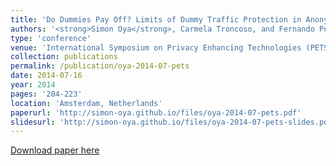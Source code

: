```yaml
---
title: 'Do Dummies Pay Off? Limits of Dummy Traffic Protection in Anonymous Communications'
authors: '<strong>Simon Oya</strong>, Carmela Troncoso, and Fernando Pérez-González'
type: 'conference'
venue: 'International Symposium on Privacy Enhancing Technologies (PETS)'
collection: publications
permalink: /publication/oya-2014-07-pets
date: 2014-07-16
year: 2014
pages: '204-223'
location: 'Amsterdam, Netherlands'
paperurl: 'http://simon-oya.github.io/files/oya-2014-07-pets.pdf'
slidesurl: 'http://simon-oya.github.io/files/oya-2014-07-pets-slides.pdf'
---
```


[Download paper here](http://simon-oya.github.io/files/oya-2014-07-pets.pdf)
